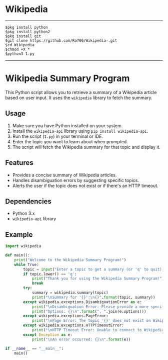 # Wikipedia
---
```#bash
$pkg install python
$pkg install python2
$pkg install git
$git clone https://github.com/Ro706/Wikipedia-.git
$cd Wikipedia 
$chmod +X *
$python3 1.py
```
---

# Wikipedia Summary Program

This Python script allows you to retrieve a summary of a Wikipedia article based on user input. It uses the `wikipedia` library to fetch the summary.

## Usage

1. Make sure you have Python installed on your system.
2. Install the `wikipedia-api` library using `pip install wikipedia-api`.
3. Run the script (`1.py`) in your terminal or IDE.
4. Enter the topic you want to learn about when prompted.
5. The script will fetch the Wikipedia summary for that topic and display it.

## Features

- Provides a concise summary of Wikipedia articles.
- Handles disambiguation errors by suggesting specific topics.
- Alerts the user if the topic does not exist or if there's an HTTP timeout.

## Dependencies

- Python 3.x
- `wikipedia-api` library

## Example

```python
import wikipedia

def main():
    print("Welcome to the Wikipedia Summary Program!")
    while True:
        topic = input("Enter a topic to get a summary (or 'q' to quit): ")
        if topic.lower() == 'q':
            print("Thank you for using the Wikipedia Summary Program!")
            break
        try:
            summary = wikipedia.summary(topic)
            print("\nSummary for '{}':\n{}".format(topic, summary))
        except wikipedia.exceptions.DisambiguationError as e:
            print("\nDisambiguation Error: Please provide a more specific topic.")
            print("Options: {}\n".format(", ".join(e.options)))
        except wikipedia.exceptions.PageError:
            print("\nPage Error: The topic '{}' does not exist on Wikipedia.\n".format(topic))
        except wikipedia.exceptions.HTTPTimeoutError:
            print("\nHTTP Timeout Error: Unable to connect to Wikipedia. Please try again later.\n")
        except Exception as e:
            print("\nAn error occurred: {}\n".format(e))

if __name__ == "__main__":
    main()
```

